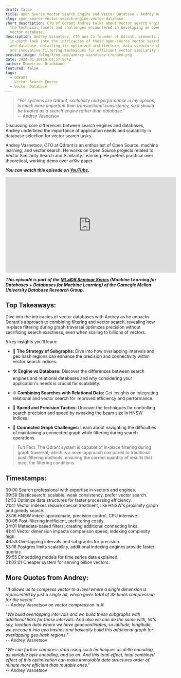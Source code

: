 ```yaml
---
draft: false
title: Open Source Vector Search Engine and Vector Database - Andrey Vasnetsov
slug: open-source-vector-search-engine-vector-database
short_description: CTO of Qdrant Andrey talks about Vector search engines and
  the technical facets and challenges encountered in developing an open-source
  vector database.
description: Andrey Vasnetsov, CTO and Co-founder of Qdrant, presents an
  in-depth look into the intricacies of their open-source vector search engine
  and database, detailing its optimized architecture, data structure challenges,
  and innovative filtering techniques for efficient vector similarity searches.
preview_image: /blog/from_cms/andrey-vasnetsov-cropped.png
date: 2024-01-10T16:04:57.804Z
author: Demetrios Brinkmann
featured: false
tags:
  - Qdrant
  - Vector Search Engine
  - Vector Database
---
```

> *"For systems like Qdrant, scalability and performance in my opinion, is much more important than transactional consistency, so it should be treated as a search engine rather than database."*\
-- Andrey Vasnetsov
> 

Discussing core differences between search engines and databases, Andrey underlined the importance of application needs and scalability in database selection for vector search tasks.

Andrey Vasnetsov, CTO at Qdrant is an enthusiast of Open Source, machine learning, and vector search. He works on Open Source projects related to Vector Similarity Search and Similarity Learning. He prefers practical over theoretical, working demo over arXiv paper.

***You can watch this episode on [YouTube](https://www.youtube.com/watch?v=bU38Ovdh3NY).***

<iframe width="560" height="315" src="https://www.youtube.com/embed/bU38Ovdh3NY?si=GiRluTu_c-4jESMj" title="YouTube video player" frameborder="0" allow="accelerometer; autoplay; clipboard-write; encrypted-media; gyroscope; picture-in-picture; web-share" allowfullscreen></iframe>

***This episode is part of the [ML⇄DB Seminar Series](https://db.cs.cmu.edu/seminar2023/#) (Machine Learning for Databases + Databases for Machine Learning) of the Carnegie Mellon University Database Research Group.***

## **Top Takeaways:**

Dive into the intricacies of vector databases with Andrey as he unpacks Qdrant's approach to combining filtering and vector search, revealing how in-place filtering during graph traversal optimizes precision without sacrificing search exactness, even when scaling to billions of vectors.

5 key insights you’ll learn:

- 🧠 **The Strategy of Subgraphs:** Dive into how overlapping intervals and geo hash regions can enhance the precision and connectivity within vector search indices.

- 🛠️ **Engine vs Database:** Discover the differences between search engines and relational databases and why considering your application's needs is crucial for scalability.

- 🌐 **Combining Searches with Relational Data:** Get insights on integrating relational and vector search for improved efficiency and performance.

- 🚅 **Speed and Precision Tactics:** Uncover the techniques for controlling search precision and speed by tweaking the beam size in HNSW indices.

- 🔗 **Connected Graph Challenges:** Learn about navigating the difficulties of maintaining a connected graph while filtering during search operations.

> Fun Fact: The Qdrant system is capable of in-place filtering during graph traversal, which is a novel approach compared to traditional post-filtering methods, ensuring the correct quantity of results that meet the filtering conditions.
> 

## Timestamps:

00:00 Search professional with expertise in vectors and engines.\
09:59 Elasticsearch: scalable, weak consistency, prefer vector search.\
12:53 Optimize data structures for faster processing efficiency.\
21:41 Vector indexes require special treatment, like HNSW's proximity graph and greedy search.\
23:16 HNSW index: approximate, precision control, CPU intensive.\
30:06 Post-filtering inefficient, prefiltering costly.\
34:01 Metadata-based filters; creating additional connecting links.\
41:41 Vector dimension impacts comparison speed, indexing complexity high.\
46:53 Overlapping intervals and subgraphs for precision.\
53:18 Postgres limits scalability, additional indexing engines provide faster queries.\
59:55 Embedding models for time series data explained.\
01:02:01 Cheaper system for serving billion vectors.

## More Quotes from Andrey:

*"It allows us to compress vector to a level where a single dimension is represented by just a single bit, which gives total of 32 times compression for the vector."*\
-- Andrey Vasnetsov on vector compression in AI

*"We build overlapping intervals and we build these subgraphs with additional links for those intervals. And also we can do the same with, let's say, location data where we have geocoordinates, so latitude, longitude, we encode it into geo hashes and basically build this additional graph for overlapping geo hash regions."*\
-- Andrey Vasnetsov

*"We can further compress data using such techniques as delta encoding, as variable byte encoding, and so on. And this total effect, total combined effect of this optimization can make immutable data structures order of minute more efficient than mutable ones."*\
-- Andrey Vasnetsov
